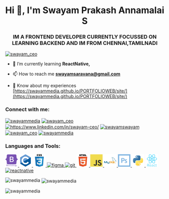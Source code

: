 <h1 align="center">Hi 👋, I'm Swayam Prakash Annamalai S</h1>
<h3 align="center">IM A FRONTEND DEVELOPER CURRENTLY FOCUSSED ON LEARNING BACKEND AND IM FROM CHENNAI,TAMILNADI</h3>
<img align="right" width="400" src"https://tenor.com/view/sultan-alrefaei-programmer-office-gif-13165216">



<p align="left"> <a href="https://twitter.com/swayam_ceo" target="blank"><img src="https://img.shields.io/twitter/follow/swayam_ceo?logo=twitter&style=for-the-badge" alt="swayam_ceo" /></a> </p>

- 🌱 I’m currently learning **ReactNative,**

- 📫 How to reach me **swayamsaravana@gmail.com**

- 📄 Know about my experiences [https://swayammedia.github.io/PORTFOLIOWEB/site/](https://swayammedia.github.io/PORTFOLIOWEB/site/)

<h3 align="left">Connect with me:</h3>
<p align="left">
<a href="https://codepen.io/swayammedia" target="blank"><img align="center" src="https://raw.githubusercontent.com/rahuldkjain/github-profile-readme-generator/master/src/images/icons/Social/codepen.svg" alt="swayammedia" height="30" width="40" /></a>
<a href="https://twitter.com/swayam_ceo" target="blank"><img align="center" src="https://raw.githubusercontent.com/rahuldkjain/github-profile-readme-generator/master/src/images/icons/Social/twitter.svg" alt="swayam_ceo" height="30" width="40" /></a>
<a href="https://linkedin.com/in/https://www.linkedin.com/in/swayam-ceo/" target="blank"><img align="center" src="https://raw.githubusercontent.com/rahuldkjain/github-profile-readme-generator/master/src/images/icons/Social/linked-in-alt.svg" alt="https://www.linkedin.com/in/swayam-ceo/" height="30" width="40" /></a>
<a href="https://fb.com/swayamswayam" target="blank"><img align="center" src="https://raw.githubusercontent.com/rahuldkjain/github-profile-readme-generator/master/src/images/icons/Social/facebook.svg" alt="swayamswayam" height="30" width="40" /></a>
<a href="https://instagram.com/swayam_ceo" target="blank"><img align="center" src="https://raw.githubusercontent.com/rahuldkjain/github-profile-readme-generator/master/src/images/icons/Social/instagram.svg" alt="swayam_ceo" height="30" width="40" /></a>
<a href="https://www.youtube.com/c/swayammedia" target="blank"><img align="center" src="https://raw.githubusercontent.com/rahuldkjain/github-profile-readme-generator/master/src/images/icons/Social/youtube.svg" alt="swayammedia" height="30" width="40" /></a>
</p>

<h3 align="left">Languages and Tools:</h3>
<p align="left"> <a href="https://getbootstrap.com" target="_blank" rel="noreferrer"> <img src="https://raw.githubusercontent.com/devicons/devicon/master/icons/bootstrap/bootstrap-plain-wordmark.svg" alt="bootstrap" width="40" height="40"/> </a> <a href="https://www.cprogramming.com/" target="_blank" rel="noreferrer"> <img src="https://raw.githubusercontent.com/devicons/devicon/master/icons/c/c-original.svg" alt="c" width="40" height="40"/> </a> <a href="https://www.w3schools.com/css/" target="_blank" rel="noreferrer"> <img src="https://raw.githubusercontent.com/devicons/devicon/master/icons/css3/css3-original-wordmark.svg" alt="css3" width="40" height="40"/> </a> <a href="https://www.figma.com/" target="_blank" rel="noreferrer"> <img src="https://www.vectorlogo.zone/logos/figma/figma-icon.svg" alt="figma" width="40" height="40"/> </a> <a href="https://git-scm.com/" target="_blank" rel="noreferrer"> <img src="https://www.vectorlogo.zone/logos/git-scm/git-scm-icon.svg" alt="git" width="40" height="40"/> </a> <a href="https://www.w3.org/html/" target="_blank" rel="noreferrer"> <img src="https://raw.githubusercontent.com/devicons/devicon/master/icons/html5/html5-original-wordmark.svg" alt="html5" width="40" height="40"/> </a> <a href="https://developer.mozilla.org/en-US/docs/Web/JavaScript" target="_blank" rel="noreferrer"> <img src="https://raw.githubusercontent.com/devicons/devicon/master/icons/javascript/javascript-original.svg" alt="javascript" width="40" height="40"/> </a> <a href="https://www.mysql.com/" target="_blank" rel="noreferrer"> <img src="https://raw.githubusercontent.com/devicons/devicon/master/icons/mysql/mysql-original-wordmark.svg" alt="mysql" width="40" height="40"/> </a> <a href="https://www.photoshop.com/en" target="_blank" rel="noreferrer"> <img src="https://raw.githubusercontent.com/devicons/devicon/master/icons/photoshop/photoshop-line.svg" alt="photoshop" width="40" height="40"/> </a> <a href="https://www.python.org" target="_blank" rel="noreferrer"> <img src="https://raw.githubusercontent.com/devicons/devicon/master/icons/python/python-original.svg" alt="python" width="40" height="40"/> </a> <a href="https://reactjs.org/" target="_blank" rel="noreferrer"> <img src="https://raw.githubusercontent.com/devicons/devicon/master/icons/react/react-original-wordmark.svg" alt="react" width="40" height="40"/> </a> <a href="https://reactnative.dev/" target="_blank" rel="noreferrer"> <img src="https://reactnative.dev/img/header_logo.svg" alt="reactnative" width="40" height="40"/> </a> </p>

<p><img align="left" src="https://github-readme-stats.vercel.app/api/top-langs?username=swayammedia&show_icons=true&locale=en&layout=compact" alt="swayammedia" /></p>

<p>&nbsp;<img align="center" src="https://github-readme-stats.vercel.app/api?username=swayammedia&show_icons=true&locale=en" alt="swayammedia" /></p>

<p><img align="center" src="https://github-readme-streak-stats.herokuapp.com/?user=swayammedia&" alt="swayammedia" /></p>
